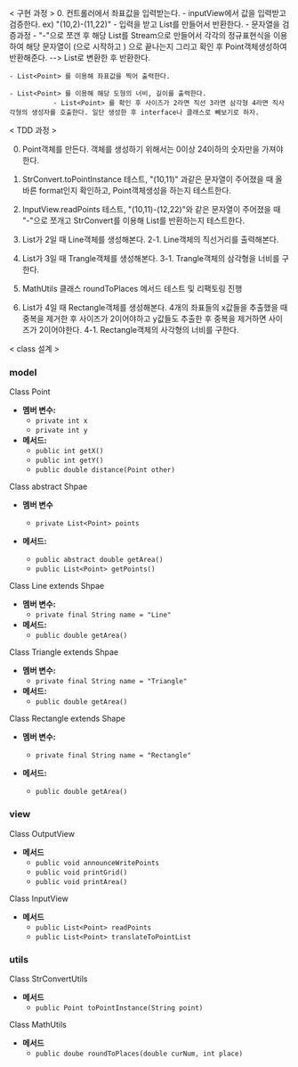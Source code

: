 
< 구현 과정 >
0. 컨트롤러에서 좌표값을 입력받는다. 
    - inputView에서 값을 입력받고 검증한다. ex) "(10,2)-(11,22)"
        - 입력을 받고 List<Point>를 만들어서 반환한다.
            - 문자열을 검증과정
                  - "-"으로 쪼갠 후 해당 List를 Stream으로 만들어서 각각의 정규표현식을 이용하여 해당 문자열이 (으로 시작하고 ) 으로 끝나는지 그리고 확인 후
                     Point객체생성하여 반환해준다. --> List로 변환한 후 반환한다.  
   
    - List<Point> 를 이용해 좌표값을 찍어 출력한다.
    
    - List<Point> 를 이용해 해당 도형의 너비, 길이를 출력한다.
               - List<Point> 를 확인 후 사이즈가 2라면 직선 3라면 삼각형 4라면 직사각형의 생성자를 호출한다. 일단 생성한 후 interface나 클래스로 빼보기로 하자.
   

    

< TDD 과정 >

0. Point객체를 만든다. 객체를 생성하기 위해서는 0이상 24이하의 숫자만을 가져야한다.

1. StrConvert.toPointInstance 테스트, "(10,11)" 과같은 문자열이 주어졌을 때 올바른 format인지 확인하고, Point객체생성을 하는지 테스트한다.

2. InputView.readPoints 테스트, "(10,11)-(12,22)"와 같은 문자열이 주어졌을 때 "-"으로 쪼개고 StrConvert를 이용해 List<Point>를 반환하는지 테스트한다.

3. List<Point>가 2일 때 Line객체를 생성해본다.
      2-1. Line객체의 직선거리를 출력해본다. 

4. List<Point>가 3일 때 Trangle객체를 생성해본다.
      3-1. Trangle객체의 삼각형을 너비를 구한다.

5. MathUtils 클래스 roundToPlaces 메서드 테스트 및 리팩토링 진행

6. List<Point>가 4일 때 Rectangle객체를 생성해본다. 4개의 좌표들의 x값들을 추출했을 때 중복을 제거한 후 
   사이즈가 2이어야하고 y값들도 추출한 후 중복을 제거하면 사이즈가 2이어야한다. 
      4-1. Rectangle객체의 사각형의 너비를 구한다.
   


< class 설계 >

### model
Class Point

- **멤버 변수:**
    - `private int x` 
    - `private int y` 
- **메서드:**
    - `public int getX()`
    - `public int getY()`
    - `public double distance(Point other)`

Class abstract Shpae
- **멤버 변수**
    - `private List<Point> points`

- **메서드:**
    - `public abstract double getArea()`
    - `public List<Point> getPoints()`

Class Line extends Shpae

- **멤버 변수:**
    - `private final String name = "Line"`
- **메서드:**
    - `public double getArea()`

Class Triangle extends Shpae

- **멤버 변수:**
    - `private final String name = "Triangle"`
- **메서드:**
    - `public double getArea()`

Class Rectangle extends Shape

- **멤버 변수:**
    - `private final String name = "Rectangle"`

- **메서드:**
    - `public double getArea()`
    


### view
Class OutputView

- **메서드**
    - `public void announceWritePoints`
    - `public void printGrid()`
    - `public void printArea()`

Class InputView

- **메서드**
    - `public List<Point> readPoints`
    - `public List<Point> translateToPointList`



### utils

Class StrConvertUtils

- **메서드**
    - `public Point toPointInstance(String point)` 


Class MathUtils

- **메서드**
    - `public doube roundToPlaces(double curNum, int place)`